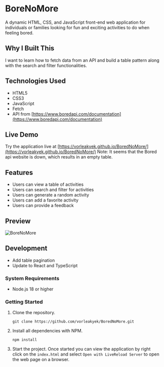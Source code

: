 # BoreNoMore

A dynamic HTML, CSS, and JavaScript front-end web application for individuals or families looking for fun and exciting activities to do when feeling bored.

## Why I Built This
I want to learn how to fetch data from an API and build a table pattern along with the search and filter functionalities.

## Technologies Used

- HTML5
- CSS3
- JavaScript
- Fetch
- API from [https://www.boredapi.com/documentation](https://www.boredapi.com/documentation)

## Live Demo

Try the application live at [https://vorleakyek.github.io/BoredNoMore/](https://vorleakyek.github.io/BoredNoMore/)
Note: It seems that the Bored api website is down, which results in an empty table.

## Features

- Users can view a table of activities
- Users can search and filter for activities
- Users can generate a random activity
- Users can add a favorite activity
- Users can provide a feedback

## Preview
![BoreNoMore](images/BoreNoMore.gif)

## Development
- Add table pagination
- Update to React and TypeScript

### System Requirements

- Node.js 18 or higher

### Getting Started

1. Clone the repository.

    ```shell
    git clone https://github.com/vorleakyek/BoredNoMore.git
    ```

2. Install all dependencies with NPM.

    ```shell
    npm install
    ```

3. Start the project. Once started you can view the application by right click on the `index.html` and select `Open with LiveReload Server` to open the web page on a browser.
